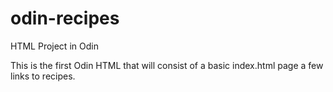 # odin-recipes
 HTML Project in Odin

 This is the first Odin HTML that will consist of a basic index.html page a few links to recipes.  
